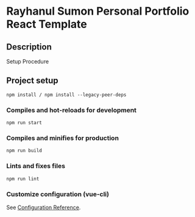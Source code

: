 # Rayhanul Sumon Personal Portfolio React Template

## Description

Setup Procedure 
 
## Project setup

```
npm install / npm install --legacy-peer-deps 
``` 

### Compiles and hot-reloads for development

```
npm run start  
``` 

### Compiles and minifies for production

``` 
npm run build 
``` 
 
### Lints and fixes files  

```
npm run lint
```

### Customize configuration (vue-cli)

See [Configuration Reference](https://cli.vuejs.org/config/).

